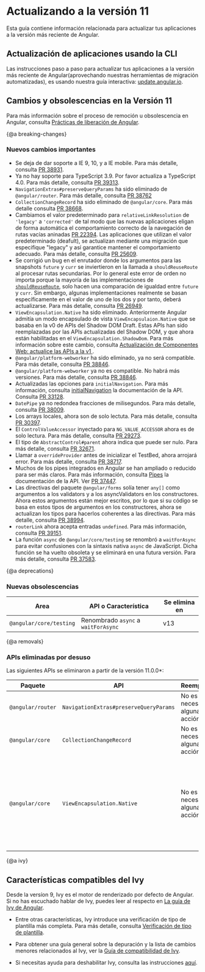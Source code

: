 # Actualizando a la versión 11

Esta guía contiene información relacionada para actualizar tus aplicaciones a la versión más reciente de Angular.

## Actualización de aplicaciones usando la CLI

Las instrucciones paso a paso para actualizar tus aplicaciones a la versión más reciente de Angular(aprovechando nuestras herramientas de migración automatizadas), es usando nuestra guía interactiva: [update.angular.io](https://update.angular.io).

## Cambios y obsolescencias en la Versión 11

<div class="alert is-helpful">

   Para más información sobre el proceso de remoción u obsolescencia en Angular, consulta [Prácticas de liberación de Angular](guide/releases#deprecation-practices "Angular Release Practices: Deprecation practices").

</div>

{@a breaking-changes}
### Nuevos cambios importantes

* Se deja de dar soporte a  IE 9, 10, y a IE mobile. Para más detalle, consulta [PR 38931](https://github.com/angular/angular/pull/38931).
* Ya no hay soporte para TypeScript 3.9. Por favor actualiza a TypeScript 4.0. Para más detalle, consulta [PR 39313](https://github.com/angular/angular/pull/39313).
* `NavigationExtras#preserveQueryParams` ha sido eliminado de `@angular/router`. Para más detalle, consulta [PR 38762](https://github.com/angular/angular/pull/38762)
* `CollectionChangeRecord` ha sido eliminado de `@angular/core`. Para más detalle consulta [PR 38668](https://github.com/angular/angular/pull/38668).
* Cambiamos el valor predeterminado para `relativeLinkResolution` de `'legacy'` a `'corrected'` de tal modo que las nuevas aplicaciones eligan de forma automática el comportamiento correcto de la navegación de rutas vacías aninadas  [PR 22394](https://github.com/angular/angular/pull/22394). Las aplicaciones que utilizan el valor predeterminado (deafult), se actualizan mediante una migración que especifique "legacy" y así garantice mantener el comportamiento adecuado. Para más detalle, consulta [PR 25609](https://github.com/angular/angular/pull/25609).
* Se corrigió un bug en el enrutador donde los argumentos para las  snapshots `future` y `curr`  se inviertieron en la llamada a `shouldReuseRoute` al procesar rutas secundarias.  Por lo general este error de orden no importa porque la mayoría de las implementaciones de [`shouldReuseRoute`](api/router/RouteReuseStrategy#shouldReuseRoute), solo hacen una comparación de igualdad entre `future` y `curr`. Sin embargo, algunas implementaciones realmente se basan específicamente en el valor de uno de los dos y por tanto, deberá actualizarse. Para más detalle, consulta [PR 26949](https://github.com/angular/angular/pull/26949).
* `ViewEncapsulation.Native` ha sido eliminado. Anteriormente Angular admitía un modo encapsulado de vista `ViewEncapsulaion.Native` que se basaba en la v0 de APIs del Shadow DOM Draft. Estas APIs han sido reemplazadas por las APIs actualizadas del Shadow DOM, y que ahora están habilitadas en el `ViewEncapsulation.ShadowDom`. Para más información sobre este cambio, consulta [Actualización de Componentes Web: actualice las APIs a la v1 ](https://developers.google.com/web/updates/2019/07/web-components-time-to-upgrade).
* `@angular/platform-webworker` ha sido eliminado, ya no será compatible. Para más detalle, consulta [PR 38846](https://github.com/angular/angular/pull/38846).
* `@angular/platform-webworker` ya no es compatible. No habrá más versiones. Para más detalle, consulta [PR 38846](https://github.com/angular/angular/pull/38846).
* Actualizadas las opciones para `initialNavigation`. Para más información, consulta [initialNavigation](api/router/InitialNavigation) la documentación de la API. Consulta [PR 33128](https://github.com/angular/angular/pull/33128).
* `DatePipe` ya no redondea fracciones de milisegundos. Para más detalle, consulta [PR 38009](https://github.com/angular/angular/pull/38009).
* Los arrays locales, ahora son de solo lectuta. Para más detalle, consulta [PR 30397](https://github.com/angular/angular/pull/30397).
* El `ControlValueAccessor` inyectado para `NG_VALUE_ACCESSOR` ahora es de solo lectura. Para más detalle, consulta [PR 29273](https://github.com/angular/angular/pull/29723).
* El tipo de `AbstractControl#parent` ahora indica que puede ser nulo. Para más detalle, consulta [PR 32671](https://github.com/angular/angular/pull/32671).
* Llamar a  `overrideProvider` antes de inicializar el TestBed, ahora arrojará error. Para más detalle, consulta [PR 38717](https://github.com/angular/angular/pull/38717).
* Muchos de los pipes integrados en Angular se han ampliado o reducido para ser más claros. Para más información, consulta [Pipes](https://angular.io/api?type=pipe) la documentación de la API. Ver [PR 37447](https://github.com/angular/angular/pull/37447).
* Las directivas del paquete `@angular/forms` solía tener `any[]` como argumentos a los validators y a los asyncValidators en los constructores. Ahora estos argumentos están mejor escritos, por lo que si su código se basa en estos tipos de argumentos en los constructores, ahora se actualizan los tipos para hacerlos coherentes a las directivas. Para más detalle, consulta [PR 38994](https://github.com/angular/angular/pull/38944).
* `routerLink` ahora acepta entradas `undefined`. Para más información, consulta [PR 39151](https://github.com/angular/angular/pull/39151).
* La función `async` de `@angular/core/testing` se renombró a `waitForAsync` para evitar confusiones con la sintaxis nativa `async` de JavaScript. Dicha función se ha vuelto obsoleta y se eliminará en una futura versión. Para más detalle, consulta [PR 37583](https://github.com/angular/angular/pull/37583).

{@a deprecations}
### Nuevas obsolescencias

| Area                          | API o Característica                                     | Se elimina en |
| ----------------------------- | -------------------------------------------------- | ----------------- |
| `@angular/core/testing`       | Renombrado `async` a `waitForAsync`                       | <!--v11--> v13 |


{@a removals}
### APIs eliminadas por desuso

Las siguientes APIs se eliminaron a partir de la versión 11.0.0*:

| Paquete          | API            | Reemplazo | Notas |
| ---------------- | -------------- | ----------- | ----- |
| `@angular/router`| `NavigationExtras#preserveQueryParams` | No es necesaria alguna acción | NavigationExtras#preserveQueryParams ha sido eliminado de `@angular/router`.|
| `@angular/core` | `CollectionChangeRecord` | No es necesaria alguna acción | CollectionChangeRecord ha sido eliminado de `@angular/core`.|
| `@angular/core` | `ViewEncapsulation.Native` | No es necesaria alguna acción | Anteriormente Angular admitía un modo encapsulado de vista `ViewEncapsulaion.Native` que se basaba en la v0 de APIs del Shadow DOM Draft. Estas APIs han sido reemplazadas por las APIs actualizadas del Shadow DOM, y que ahora están habilitadas en el `ViewEncapsulation.ShadowDom`. Para más información sobre este cambio, counsulta [Actualización de Componentes Web: actualice las APIs a la v1](https://developers.google.com/web/updates/2019/07/web-components-time-to-upgrade).|

{@a ivy}

## Características compatibles del Ivy

Desde la versíon 9,  Ivy es el motor de renderizado por defecto de Angular. Si no has escuchado hablar de Ivy, puedes leer al respecto en [La guía de Ivy de Angular](guide/ivy).

* Entre otras características, Ivy introduce una verificación de tipo de plantilla más completa. Para más detalle, consulta [Verificación de tipo de plantilla](guide/template-typecheck).

* Para obtener una guía general sobre la depuración y la lista de cambios menores relacionados al Ivy, ver la [Guía de compatibilidad de Ivy](guide/ivy-compatibility).

* Si necesitas ayuda para deshabilitar Ivy, consulta las instrucciones [aquí](guide/ivy#opting-out-of-angular-ivy).